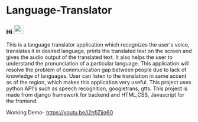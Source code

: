# Language-Translator
### Hi <img src="https://media.giphy.com/media/hvRJCLFzcasrR4ia7z/giphy.gif" width="25px">
This is a language translator application which recognizes the user's voice, translates it in desired language, prints the translated text on the screen and gives the audio output of the translated text. It also helps the user to understand the pronunciation of a particular language. This application will resolve the problem of communication gap between people due to lack of knowledge of languages. User can listen to the translation in same accent as of the region, which makes this application very useful. This project uses python API's such as speech recognition, googletrans, gtts. This project is made from django framework for backend and HTML,CSS, Javascript for the frontend.

Working Demo- https://youtu.be/i2hfjZjjq60
